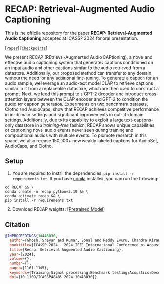 # RECAP: Retrieval-Augmented Audio Captioning

This is the officila repository for the paper **RECAP: Retrieval-Augmented Audio Captioning** accepted at ICASSP 2024 for oral presentation.

[[`Paper`](https://arxiv.org/abs/2309.09836)] [[`Checkpoints`]()]

We present RECAP (REtrieval-Augmented Audio CAPtioning), a novel and effective audio captioning system that generates captions conditioned on an input audio and other captions similar to the audio retrieved from a datastore. Additionally, our proposed method can transfer to any domain without the need for any additional fine-tuning. To generate a caption for an audio sample, we leverage an audio-text model CLAP to retrieve captions similar to it from a replaceable datastore, which are then used to construct a prompt. Next, we feed this prompt to a GPT-2 decoder and introduce cross-attention layers between the CLAP encoder and GPT-2 to condition the audio for caption generation. Experiments on two benchmark datasets, Clotho and AudioCaps, show that RECAP achieves competitive performance in in-domain settings and significant improvements in out-of-domain settings. Additionally, due to its capability to exploit a large text-captions-only datastore in a _training-free_ fashion, RECAP shows unique capabilities of captioning novel audio events never seen during training and compositional audios with multiple events. To promote research in this space, we also release 150,000+ new weakly labeled captions for AudioSet, AudioCaps, and Clotho.

## Setup
1. You are required to install the dependencies: `pip install -r requirements.txt`. If you have [conda](https://www.anaconda.com) installed, you can run the following: 

```shell
cd RECAP && \
conda create -n recap python=3.10 && \
conda activate recap && \
pip install -r requirements.txt
```

2. Download RECAP weights: [[Pretrained Model]()]

## Citation
```BibTeX
@INPROCEEDINGS{10448030,
  author={Ghosh, Sreyan and Kumar, Sonal and Reddy Evuru, Chandra Kiran and Duraiswami, Ramani and Manocha, Dinesh},
  booktitle={ICASSP 2024 - 2024 IEEE International Conference on Acoustics, Speech and Signal Processing (ICASSP)}, 
  title={Recap: Retrieval-Augmented Audio Captioning}, 
  year={2024},
  volume={},
  number={},
  pages={1161-1165},
  keywords={Training;Signal processing;Benchmark testing;Acoustics;Decoding;Feeds;Speech processing;Automated audio captioning;multimodal learning;retrieval-augmented generation},
  doi={10.1109/ICASSP48485.2024.10448030}}
```
